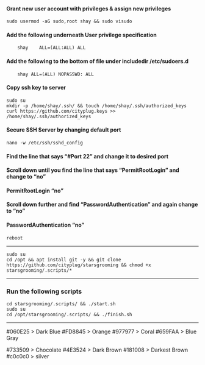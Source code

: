 #### Grant new user account with privileges & assign new privileges
    sudo usermod -aG sudo,root shay && sudo visudo
#### Add the following underneath User privilege specification 
        shay	ALL=(ALL:ALL) ALL 
#### Add the following to the bottom of file under includedir /etc/sudoers.d 
        shay ALL=(ALL) NOPASSWD: ALL
#### Copy ssh key to server
    sudo su
    mkdir -p /home/shay/.ssh/ && touch /home/shay/.ssh/authorized_keys
    curl https://github.com/cityplug.keys >> /home/shay/.ssh/authorized_keys
#### Secure SSH Server by changing default port
    nano -w /etc/ssh/sshd_config
#### Find the line that says “#Port 22” and change it to desired port 
#### Scroll down until you find the line that says “PermitRootLogin” and change to “no” 
#### PermitRootLogin “no”
#### Scroll down further and find “PasswordAuthentication” and again change to “no” 
#### PasswordAuthentication “no”
    reboot
--------------------------------------------------------------------------------
    sudo su
    cd /opt && apt install git -y && git clone https://github.com/cityplug/starsgrooming && chmod +x starsgrooming/.scripts/*
------------------------------------------------------------------------------
### Run the following scripts
    cd starsgrooming/.scripts/ && ./start.sh
    sudo su
    cd /opt/starsgrooming/.scripts/ && ./finish.sh
--------------------------------------------------------------------------------
#060E25 > Dark Blue
#FD8845 > Orange
#977977 > Coral
#659FAA > Blue Gray

#733509 > Chocolate
#4E3524 > Dark Brown
#181008 > Darkest Brown
#c0c0c0 > silver 